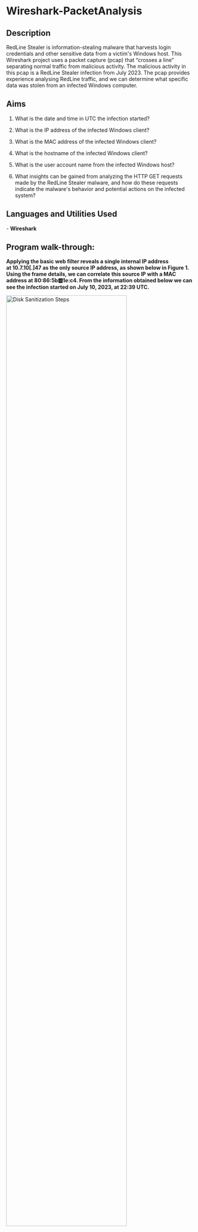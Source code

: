 <h1>Wireshark-PacketAnalysis</h1>

<h2>Description</h2>
RedLine Stealer is information-stealing malware that harvests login credentials and other sensitive data from a victim's Windows host. This Wireshark project uses a packet capture (pcap) that “crosses a line” separating normal traffic from malicious activity. The malicious activity in this pcap is a RedLine Stealer infection from July 2023. The pcap provides experience analysing RedLine traffic, and we can determine what specific data was stolen from an infected Windows computer.

<h2> Aims </h2>

1. What is the date and time in UTC the infection started?</b> 

2. What is the IP address of the infected Windows client?</b> 

3. What is the MAC address of the infected Windows client?</b> 

4. What is the hostname of the infected Windows client?</b> 

5. What is the user account name from the infected Windows host?</b> 

6. What insights can be gained from analyzing the HTTP GET requests made by the RedLine Stealer malware, and how do these requests indicate the malware's behavior and potential actions on the infected system?</b> 

<h2>Languages and Utilities Used</h2>
- <b>Wireshark</b> 

<h2>Program walk-through:</h2>

<p align="center">

<b>Applying the basic web filter reveals a single internal IP address at 10.7.10[.]47 as the only source IP address, as shown below in Figure 1. Using the frame details, we can correlate this source IP with a MAC address at 80:86:5b:ab:1e:c4. From the information obtained below we can see the infection started on July 10, 2023, at 22:39 UTC.</b> 

<img src="https://imgur.com/QzmiDHp.png" height="80%" width="80%" alt="Disk Sanitization Steps"/>



<b>NBNS is a protocol used to resolve NetBIOS names to IP addresses, primarily in Windows networks. From figure 2 below we can see the hostname is DESKTOP-9PEA63H. It is not COOLWEATHERCOAT as it is the domain name rather than the specific host name.</b>  

<img src="https://imgur.com/gbjgIUx.png" height="80%" width="80%" alt="Disk Sanitization Steps"/>



<b>We can verify the victim’s hostname and Windows user account name through Kerberos authentication traffic. Filter on kerberos.CNameString to find the Windows user account name rwalters, as shown below in Figure 3.</b> 

<img src="https://imgur.com/2AQN9ld.png" height="80%" width="80%" alt="Disk Sanitization Steps"/>



The HTTP GET requests captured in the Wireshark traffic reveal important information about the RedLine Stealer infection. Let's break down what these GET requests show and mean:

http://623start[.]site/?status=start&av=Windows%20Defender
<b>If we follow the TCP stream, this GET request indicates the malware attempting to start its malicious activities. The status=start parameter likely triggers the malware to initiate its operations. The av=Windows%20Defender parameter suggests that the malware is checking for the presence of Windows Defender antivirus on the victim's system.</b> 

<img src="https://imgur.com/blMdpes.png" height="80%" width="80%" alt="Disk Sanitization Steps"/>



http://623start[.]site/?status=install
<b>This GET request signifies another stage in the malware's execution. The status=install parameter could imply that the malware is attempting to install additional components or perform certain actions on the infected system.</b> 

<img src="https://imgur.com/a0qfID1.png" height="80%" width="80%" alt="Disk Sanitization Steps"/>



http://guiatelefonos[.]com/data/czx.jpg
<b>This GET request points to a URL where the malware attempts to fetch additional resources or execute further commands. In this case, it's requesting a JPEG file.
The presence of a file extension in the URL (czx.jpg) suggests that the server may respond with a file download, potentially containing malicious code or instructions.</b> 

<img src="https://imgur.com/pyYX6oG.png" height="80%" width="80%" alt="Disk Sanitization Steps"/>



<b>These GET requests provide insights into the behavior of the RedLine Stealer malware, including its attempt to start, install, and fetch additional resources from remote servers. Analyzing such network traffic helps security analysts understand the malware's tactics and devise appropriate countermeasures to mitigate the threat.</b> 




